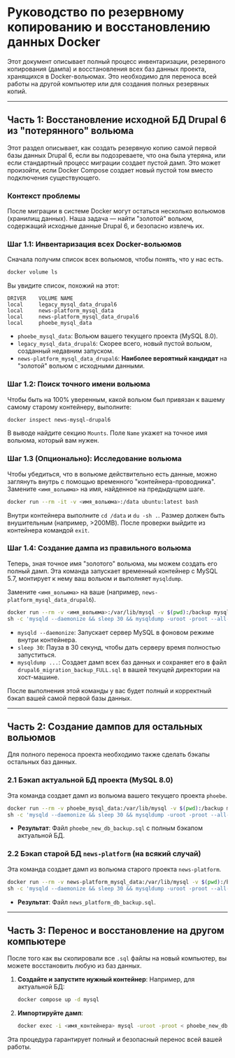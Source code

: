# Руководство по резервному копированию и восстановлению данных Docker

Этот документ описывает полный процесс инвентаризации, резервного копирования (дампа) и восстановления
всех баз данных проекта, хранящихся в Docker-вольюмах. Это необходимо для переноса всей
работы на другой компьютер или для создания полных резервных копий.

---

## Часть 1: Восстановление исходной БД Drupal 6 из "потерянного" вольюма

Этот раздел описывает, как создать резервную копию самой первой базы данных Drupal 6, если вы
подозреваете, что она была утеряна, или если стандартный процесс миграции создает пустой дамп.
Это может произойти, если Docker Compose создает новый пустой том вместо подключения существующего.

### Контекст проблемы

После миграции в системе Docker могут остаться несколько вольюмов (хранилищ данных). Наша задача —
найти "золотой" вольюм, содержащий исходные данные Drupal 6, и безопасно извлечь их.

### Шаг 1.1: Инвентаризация всех Docker-вольюмов

Сначала получим список всех вольюмов, чтобы понять, что у нас есть.

```bash
docker volume ls
```

Вы увидите список, похожий на этот:
```
DRIVER    VOLUME NAME
local     legacy_mysql_data_drupal6
local     news-platform_mysql_data
local     news-platform_mysql_data_drupal6
local     phoebe_mysql_data
```

- `phoebe_mysql_data`: Вольюм вашего текущего проекта (MySQL 8.0).
- `legacy_mysql_data_drupal6`: Скорее всего, новый пустой вольюм, созданный недавним запуском.
- `news-platform_mysql_data_drupal6`: **Наиболее вероятный кандидат** на "золотой" вольюм с исходными данными.

### Шаг 1.2: Поиск точного имени вольюма

Чтобы быть на 100% уверенным, какой вольюм был привязан к вашему самому старому контейнеру, выполните:

```bash
docker inspect news-mysql-drupal6
```

В выводе найдите секцию `Mounts`. Поле `Name` укажет на точное имя вольюма, который вам нужен.

### Шаг 1.3 (Опционально): Исследование вольюма

Чтобы убедиться, что в вольюме действительно есть данные, можно заглянуть внутрь с помощью временного
"контейнера-проводника". Замените `<имя_вольюма>` на имя, найденное на предыдущем шаге.

```bash
docker run --rm -it -v <имя_вольюма>:/data ubuntu:latest bash
```

Внутри контейнера выполните `cd /data` и `du -sh .`. Размер должен быть внушительным (например, >200MB).
После проверки выйдите из контейнера командой `exit`.

### Шаг 1.4: Создание дампа из правильного вольюма

Теперь, зная точное имя "золотого" вольюма, мы можем создать его полный дамп. Эта команда запускает
временный контейнер с MySQL 5.7, монтирует к нему ваш вольюм и выполняет `mysqldump`.

Замените `<имя_вольюма>` на ваше (например, `news-platform_mysql_data_drupal6`).

```bash
docker run --rm -v <имя_вольюма>:/var/lib/mysql -v $(pwd):/backup mysql:5.7 \
sh -c 'mysqld --daemonize && sleep 30 && mysqldump -uroot -proot --all-databases > /backup/drupal6_migration_backup_FULL.sql'
```

- `mysqld --daemonize`: Запускает сервер MySQL в фоновом режиме внутри контейнера.
- `sleep 30`: Пауза в 30 секунд, чтобы дать серверу время полностью запуститься.
- `mysqldump ...`: Создает дамп всех баз данных и сохраняет его в файл `drupal6_migration_backup_FULL.sql`
  в вашей текущей директории на хост-машине.

После выполнения этой команды у вас будет полный и корректный бэкап вашей самой первой базы данных.

---

## Часть 2: Создание дампов для остальных вольюмов

Для полного переноса проекта необходимо также сделать бэкапы остальных баз данных.

### 2.1 Бэкап актуальной БД проекта (MySQL 8.0)

Эта команда создает дамп из вольюма вашего текущего проекта `phoebe`.

```bash
docker run --rm -v phoebe_mysql_data:/var/lib/mysql -v $(pwd):/backup mysql:8.0 \
sh -c 'mysqld --daemonize && sleep 30 && mysqldump -uroot -proot --all-databases > /backup/phoebe_new_db_backup.sql'
```

- **Результат**: Файл `phoebe_new_db_backup.sql` с полным бэкапом актуальной БД.

### 2.2 Бэкап старой БД `news-platform` (на всякий случай)

Эта команда создает дамп из вольюма старого проекта `news-platform`.

```bash
docker run --rm -v news-platform_mysql_data:/var/lib/mysql -v $(pwd):/backup mysql:8.0 \
sh -c 'mysqld --daemonize && sleep 30 && mysqldump -uroot -proot --all-databases > /backup/news_platform_db_backup.sql'
```

- **Результат**: Файл `news_platform_db_backup.sql`.

---

## Часть 3: Перенос и восстановление на другом компьютере

После того как вы скопировали все `.sql` файлы на новый компьютер, вы можете восстановить любую из баз данных.

1. **Создайте и запустите нужный контейнер**: Например, для актуальной БД:
   ```bash
   docker compose up -d mysql
   ```

2. **Импортируйте дамп**:
   ```bash
   docker exec -i <имя_контейнера> mysql -uroot -proot < phoebe_new_db_backup.sql
   ```

Эта процедура гарантирует полный и безопасный перенос всей вашей работы.
